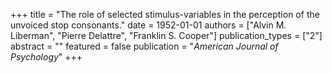 +++
title = "The role of selected stimulus-variables in the perception of the unvoiced stop consonants."
date = 1952-01-01
authors = ["Alvin M. Liberman", "Pierre Delattre", "Franklin S. Cooper"]
publication_types = ["2"]
abstract = ""
featured = false
publication = "*American Journal of Psychology*"
+++

